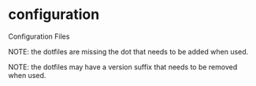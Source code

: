 configuration
=============

Configuration Files

NOTE: the dotfiles are missing the dot that needs to be added when used.

NOTE: the dotfiles may have a version suffix that needs to be removed when used.
